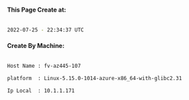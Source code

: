
   
#### This Page Create at:

```bash

2022-07-25 - 22:34:37 UTC

```

#### Create By Machine:

```bash

Host Name : fv-az445-107

platform  : Linux-5.15.0-1014-azure-x86_64-with-glibc2.31

Ip Local  : 10.1.1.171

```

